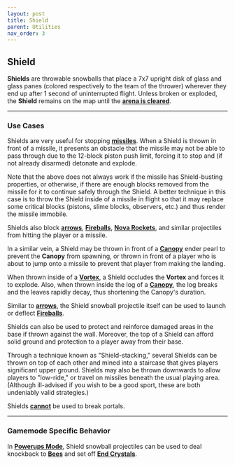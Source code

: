 ```yaml
---
layout: post
title: Shield
parent: Utilities
nav_order: 3
---
```

**Shield**
---

**Shields** are throwable snowballs that place a 7x7 upright disk of glass and glass panes (colored respectively to the team of the thrower) wherever they end up after 1 second of uninterrupted flight. Unless broken or exploded, the **Shield** remains on the map until the **[arena is cleared](https://zeroniaserver.github.io/RocketRidersWiki/behind_the_scenes/arena_clearing)**.

---
### Use Cases

Shields are very useful for stopping **[missiles](https://zeroniaserver.github.io/RocketRidersWiki/missiles)**. When a Shield is thrown in front of a missile, it presents an obstacle that the missile may not be able to pass through due to the 12-block piston push limit, forcing it to stop and (if not already disarmed) detonate and explode.

Note that the above does not always work if the missile has Shield-busting properties, or otherwise, if there are enough blocks removed from the missile for it to continue safely through the Shield. A better technique in this case is to throw the Shield inside of a missile in flight so that it may replace some critical blocks (pistons, slime blocks, observers, etc.) and thus render the missile immobile.

Shields also block **[arrows](https://zeroniaserver.github.io/RocketRidersWiki/utilities/arrows)**, **[Fireballs](https://zeroniaserver.github.io/RocketRidersWiki/utilities/fireball)**, **[Nova Rockets](https://zeroniaserver.github.io/RocketRidersWiki/utilities/nova_rocket)**, and similar projectiles from hitting the player or a missile.

In a similar vein, a Shield may be thrown in front of a **[Canopy](https://zeroniaserver.github.io/RocketRidersWiki/utilities/canopy)** ender pearl to prevent the **Canopy** from spawning, or thrown in front of a player who is about to jump onto a missile to prevent that player from making the landing.

When thrown inside of a **[Vortex](https://zeroniaserver.github.io/RocketRidersWiki/utilities/vortex)**, a Shield occludes the **Vortex** and forces it to explode. Also, when thrown inside the log of a **[Canopy](https://zeroniaserver.github.io/RocketRidersWiki/utilities/canopy)**, the log breaks and the leaves rapidly decay, thus shortening the Canopy's duration.

Similar to **[arrows](https://zeroniaserver.github.io/RocketRidersWiki/utilities/arrows)**, the Shield snowball projectile itself can be used to launch or deflect **[Fireballs](https://zeroniaserver.github.io/RocketRidersWiki/utilities/fireball)**.

Shields can also be used to protect and reinforce damaged areas in the base if thrown against the wall. Moreover, the top of a Shield can afford solid ground and protection to a player away from their base.

Through a technique known as "Shield-stacking," several Shields can be thrown on top of each other and mined into a staircase that gives players significant upper ground. Shields may also be thrown downwards to allow players to "low-ride," or travel on missiles beneath the usual playing area. (Although ill-advised if you wish to be a good sport, these are both undeniably valid strategies.)

Shields <ins>**cannot**</ins> be used to break portals.

---
### Gamemode Specific Behavior

In **[Powerups Mode](https://zeroniaserver.github.io/RocketRidersWiki/gamemodes/powerups)**, Shield snowball projectiles can be used to deal knockback to **[Bees](https://zeroniaserver.github.io/RocketRidersWiki/gamemodes/powerups#stinging-shield)** and set off **[End Crystals](https://zeroniaserver.github.io/RocketRidersWiki/gamemodes/powerups#crystal-platform)**.